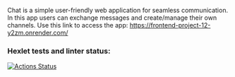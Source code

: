 Chat is a simple user-friendly web application for seamless communication. In this app users can exchange messages and create/manage their own channels. Use this link to access the app: <https://frontend-project-12-y2zm.onrender.com/>

### Hexlet tests and linter status:

[![Actions Status](https://github.com/plutorbito/frontend-project-12/actions/workflows/hexlet-check.yml/badge.svg)](https://github.com/plutorbito/frontend-project-12/actions)

